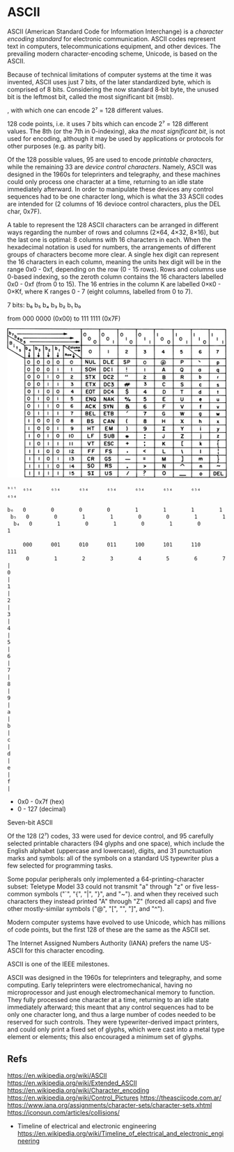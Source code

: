 # ASCII

ASCII (American Standard Code for Information Interchange) is a *character encoding standard* for electronic communication. ASCII codes represent text in computers, telecommunications equipment, and other devices. The prevailing modern character-encoding scheme, Unicode, is based on the ASCII.

Because of technical limitations of computer systems at the time it was invented, ASCII uses just 7 bits, of the later standardized byte, which is comprised of 8 bits. Considering the now standard 8-bit byte, the unused bit is the leftmost bit, called the most significant bit (msb).





, with which one can encode 2⁷ = 128 different values.


128 code points, i.e. it uses 7 bits which can encode 2⁷ = 128 different values. The 8th (or the 7th in 0-indexing), aka *the most significant bit*, is not used for encoding, although it may be used by applications or protocols for other purposes (e.g. as parity bit).

Of the 128 possible values, 95 are used to encode *printable characters*, while the remaining 33 are *device control characters*. Namely, ASCII was designed in the 1960s for teleprinters and telegraphy, and these machines could only process one character at a time, returning to an idle state immediately afterward. In order to manipulate these devices any control sequences had to be one character long, which is what the 33 ASCII codes are intended for (2 columns of 16 devioce control characters, plus the DEL char, 0x7F).




A table to represent the 128 ASCII characters can be arranged in different ways regarding the number of rows and columns (2×64, 4×32, 8×16), but the last one is optimal: 8 columns with 16 characters in each. When the hexadecimal notation is used for numbers, the arrangements of different groups of characters become more clear. A single hex digit can represent the 16 characters in each column, meaning the units hex digit will be in the range 0x0 - 0xf, depending on the row (0 - 15 rows). Rows and columns use 0-based indexing, so the zeroth column contains the 16 characters labelled 0x0 - 0xf (from 0 to 15). The 16 entries in the column K are labelled 0×`K`0 - 0×Kf, where K ranges 0 - 7 (eight columns, labelled from 0 to 7).

7 bits:   b₆ b₅ b₄   b₃ b₂ b₁ b₀

from 000 0000 (0x00)
to   111 1111 (0x7F)


![ASCII code chart](ASCII-code-chart.png)

```
ᵇⁱᵗ  ₆₅₄      ₆₅₄      ₆₅₄      ₆₅₄      ₆₅₄      ₆₅₄      ₆₅₄      ₆₅₄

b₆   0        0        0        0        1        1        1        1
 b₅   0        0        1        1        0        0        1        1
  b₄   0        1        0        1        0        1        0        1

     000      001      010      011      100      101      110      111
      0        1        2        3        4        5        6        7        |
0                                                                             |
1                                                                             |
2                                                                             |
3                                                                             |
4                                                                             |
5                                                                             |
6                                                                             |
7                                                                             |
8                                                                             |
9                                                                             |
a                                                                             |
b                                                                             |
c                                                                             |
d                                                                             |
e                                                                             |
f                                                                             |
```







- 0x0 - 0x7f (hex)
- 0 - 127 (decimal)

Seven-bit ASCII

Of the 128 (2⁷) codes, 33 were used for device control, and 95 carefully selected printable characters (94 glyphs and one space), which include the English alphabet (uppercase and lowercase), digits, and 31 punctuation marks and symbols: all of the symbols on a standard US typewriter plus a few selected for programming tasks.

Some popular peripherals only implemented a 64-printing-character subset: Teletype Model 33 could not transmit "a" through "z" or five less-common symbols ("`", "{", "|", "}", and "~"). and when they received such characters they instead printed "A" through "Z" (forced all caps) and five other mostly-similar symbols ("@", "[", "\", "]", and "^").



Modern computer systems have evolved to use Unicode, which has millions of code points, but the first 128 of these are the same as the ASCII set.

The Internet Assigned Numbers Authority (IANA) prefers the name US-ASCII for this character encoding.

ASCII is one of the IEEE milestones.


ASCII was designed in the 1960s for teleprinters and telegraphy, and some computing. Early teleprinters were electromechanical, having no microprocessor and just enough electromechanical memory to function. They fully processed one character at a time, returning to an idle state immediately afterward; this meant that any control sequences had to be only one character long, and thus a large number of codes needed to be reserved for such controls. They were typewriter-derived impact printers, and could only print a fixed set of glyphs, which were cast into a metal type element or elements; this also encouraged a minimum set of glyphs.




## Refs
https://en.wikipedia.org/wiki/ASCII
https://en.wikipedia.org/wiki/Extended_ASCII
https://en.wikipedia.org/wiki/Character_encoding
https://en.wikipedia.org/wiki/Control_Pictures
https://theasciicode.com.ar/
https://www.iana.org/assignments/character-sets/character-sets.xhtml
https://iconoun.com/articles/collisions/

* Timeline of electrical and electronic engineering
https://en.wikipedia.org/wiki/Timeline_of_electrical_and_electronic_engineering
